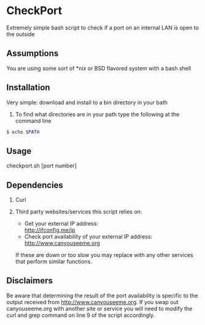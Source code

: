 CheckPort
=========

Extremely simple bash script to check if a port on an internal LAN is open to the outside

Assumptions
-----------

You are using some sort of *nix or BSD flavored system with a bash shell

Installation
------------

Very simple: download and install to a bin directory in your bath

  1.  To find what directories are in your path type the following at the command line
  
  ```bash
  $ echo $PATH
  ```

Usage
-----

checkport.sh [port number]

Dependencies
------------

1.  Curl
2.  Third party websites/services this script relies on:

    *  Get your external IP address:  
       http://ifconfig.me/ip
    *  Check port availability of your external IP address:  
       http://www.canyouseeme.org
    
    If these are down or too slow you may replace with any other services that perform similar functions.  

Disclaimers
-----------
Be aware that determining the result of the port availability is specific to the output received from http://www.canyouseeme.org.  If you swap out canyouseeme.org with another site or service you will need to modify the curl and grep command on line 9 of the script accordingly.
